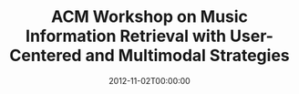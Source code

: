 ---
acronym: MIRUM '12!
date: '2012-11-02T00:00:00'
ext_url: http://mirum12.tudelft.nl/
location: Nara, Japan
submission_date: '2012-07-04T00:00:00'
title: ACM Workshop on Music Information Retrieval with User-Centered and Multimodal
  Strategies
---